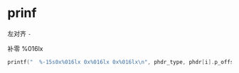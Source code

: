 
# prinf

左对齐 `-`

补零 %016lx

```c
printf("  %-15s0x%016lx 0x%016lx 0x%016lx\n", phdr_type, phdr[i].p_offset, phdr[i].p_vaddr, phdr[i].p_paddr);
```